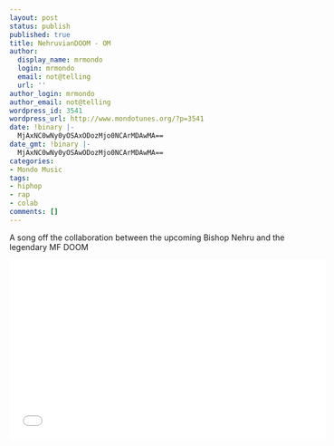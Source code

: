 ```yaml
---
layout: post
status: publish
published: true
title: NehruvianDOOM - OM
author:
  display_name: mrmondo
  login: mrmondo
  email: not@telling
  url: ''
author_login: mrmondo
author_email: not@telling
wordpress_id: 3541
wordpress_url: http://www.mondotunes.org/?p=3541
date: !binary |-
  MjAxNC0wNy0yOSAxODozMjo0NCArMDAwMA==
date_gmt: !binary |-
  MjAxNC0wNy0yOSAwODozMjo0NCArMDAwMA==
categories:
- Mondo Music
tags:
- hiphop
- rap
- colab
comments: []
---
```

A song off the collaboration between the upcoming Bishop Nehru and the legendary MF DOOM
<iframe width="560" height="315" src="//www.youtube.com/embed/PkWMpDdLe6s" frameborder="0"> </iframe>
